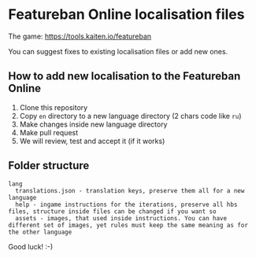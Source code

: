 # Featureban Online localisation files

The game: https://tools.kaiten.io/featureban

You can suggest fixes to existing localisation files or add new ones.

## How to add new localisation to the Featureban Online

1. Clone this repository
2. Copy `en` directory to a new language directory (2 chars code like `ru`)
3. Make changes inside new language directory
4. Make pull request
5. We will review, test and accept it (if it works)

## Folder structure

```
lang
  translations.json - translation keys, preserve them all for a new language
  help - ingame instructions for the iterations, preserve all hbs files, structure inside files can be changed if you want so
  assets - images, that used inside instructions. You can have different set of images, yet rules must keep the same meaning as for the other language
```


Good luck! :-)
